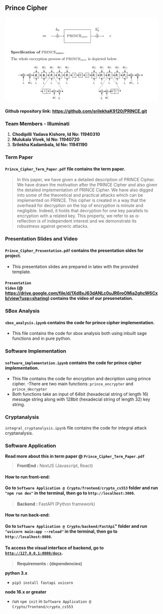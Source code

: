 ## **Prince Cipher**

![price cipher core](core.png)
#### **Github repository link: https://github.com/srilekhaK9120/PRINCE.git**
### **Team Members - Illuminati**

1. **Chodipilli Yadava Kishore, Id No: 11940310**
2. **Mulukala Vivek, Id No: 11940720**
3. **Srilekha Kadambala, Id No: 11941190**

### **Term Paper**

#### <code>Prince_Cipher_Term_Paper.pdf</code> file contains the term paper.

> In this paper, we have given a detailed description of PRINCE Cipher. We have drawn the motivation after the PRINCE Cipher and also given the detailed
> implementation of PRINCE Cipher. We have also digged into some of the theoretical
> and practical attacks which can be implemented on PRINCE. This cipher is created
> in a way that the overhead for decryption on the top of encryption is minute and
> negligible. Indeed, it holds that decryption for one key parallels to encryption with a related key. This property, we refer to as α-reflection is of independent interest and we demonstrate its robustness against generic attacks.

### **Presentation Slides and Video**

#### <code>Prince_Cipher_Presentation.pdf</code> contains the presentation sldes for project.

- This presentation slides are prepared in latex with the provided template.

#### <code>Presentation Video</code> (@ https://drive.google.com/file/d/1Xd8xJ63dANLc0uJR6roOMia2ghcW6Cxb/view?usp=sharing) contains the video of our presenetation.

### **SBox Analysis**

#### <code>sbox_analysis.ipynb</code> contains the code for prince cipher implementation.

- This file contains the code for sbox analysis both using inbuilt sage functions and in pure python.

### **Software Implementation**

#### <code>software_implementation.ipynb</code> contains the code for prince cipher implementation.

- This file contains the code for encryption and decription using prince cipher.
  -There are two main functions: <code>prince_encrypter</code> and <code>prince_decrypter</code>
- Both functions take an input of 64bit (hexadecial string of length 16) message string along with 128bit (hexadecial string of length 32) key string.

### **Cryptanalysis**

<code>integral_cryptanalysis.ipynb</code> file contains the code for integral attack cryptanalysis.

### **Software Application**
**Read more about this in term paper @ <code>Prince_Cipher_Term_Paper.pdf</code>**

> **FrontEnd :** NextJS (Javascript, React)

#### **How to run front-end:**

#### Go to <code>Software Application @ Crypto/frontend/crypto_cs553</code> folder and run <code>"npm run dev"</code> in the terminal, then go to <code>http://localhost:3000</code>.

> **Backend :** FastAPI (Python framework)

#### **How to run back-end:**

#### Go to <code>Software Application @ Crypto/backend/FastApi</code>" folder and run <code>"uvicorn main:app --reload"</code> in the terminal, then go to <code>http://localhost:8000</code>.

#### To access the visual interface of backend, go to <code>http://127.0.0.1:8000/docs</code>.

> **Requirements : (dependencies)**

**python 3.x**

- <code>pip3 install fastapi uvicorn</code>

**node 16.x or greater**

- run <code>npm init</code> in <code>Software Application @ Crypto/frontend/crypto_cs553</code>
